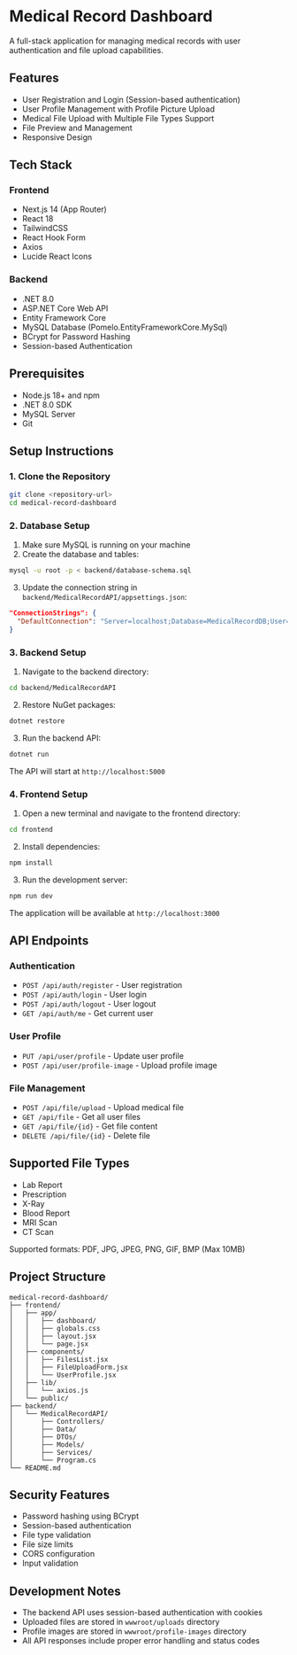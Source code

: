 # Medical Record Dashboard

A full-stack application for managing medical records with user authentication and file upload capabilities.

## Features

- User Registration and Login (Session-based authentication)
- User Profile Management with Profile Picture Upload
- Medical File Upload with Multiple File Types Support
- File Preview and Management
- Responsive Design

## Tech Stack

### Frontend
- Next.js 14 (App Router)
- React 18
- TailwindCSS
- React Hook Form
- Axios
- Lucide React Icons

### Backend
- .NET 8.0
- ASP.NET Core Web API
- Entity Framework Core
- MySQL Database (Pomelo.EntityFrameworkCore.MySql)
- BCrypt for Password Hashing
- Session-based Authentication

## Prerequisites

- Node.js 18+ and npm
- .NET 8.0 SDK
- MySQL Server
- Git

## Setup Instructions

### 1. Clone the Repository

```bash
git clone <repository-url>
cd medical-record-dashboard
```

### 2. Database Setup

1. Make sure MySQL is running on your machine
2. Create the database and tables:

```bash
mysql -u root -p < backend/database-schema.sql
```

3. Update the connection string in `backend/MedicalRecordAPI/appsettings.json`:

```json
"ConnectionStrings": {
  "DefaultConnection": "Server=localhost;Database=MedicalRecordDB;User=root;Password=yourpassword;"
}
```

### 3. Backend Setup

1. Navigate to the backend directory:

```bash
cd backend/MedicalRecordAPI
```

2. Restore NuGet packages:

```bash
dotnet restore
```

3. Run the backend API:

```bash
dotnet run
```

The API will start at `http://localhost:5000`

### 4. Frontend Setup

1. Open a new terminal and navigate to the frontend directory:

```bash
cd frontend
```

2. Install dependencies:

```bash
npm install
```

3. Run the development server:

```bash
npm run dev
```

The application will be available at `http://localhost:3000`

## API Endpoints

### Authentication
- `POST /api/auth/register` - User registration
- `POST /api/auth/login` - User login
- `POST /api/auth/logout` - User logout
- `GET /api/auth/me` - Get current user

### User Profile
- `PUT /api/user/profile` - Update user profile
- `POST /api/user/profile-image` - Upload profile image

### File Management
- `POST /api/file/upload` - Upload medical file
- `GET /api/file` - Get all user files
- `GET /api/file/{id}` - Get file content
- `DELETE /api/file/{id}` - Delete file

## Supported File Types

- Lab Report
- Prescription
- X-Ray
- Blood Report
- MRI Scan
- CT Scan

Supported formats: PDF, JPG, JPEG, PNG, GIF, BMP (Max 10MB)

## Project Structure

```
medical-record-dashboard/
├── frontend/
│   ├── app/
│   │   ├── dashboard/
│   │   ├── globals.css
│   │   ├── layout.jsx
│   │   └── page.jsx
│   ├── components/
│   │   ├── FilesList.jsx
│   │   ├── FileUploadForm.jsx
│   │   └── UserProfile.jsx
│   ├── lib/
│   │   └── axios.js
│   └── public/
├── backend/
│   └── MedicalRecordAPI/
│       ├── Controllers/
│       ├── Data/
│       ├── DTOs/
│       ├── Models/
│       ├── Services/
│       └── Program.cs
└── README.md
```

## Security Features

- Password hashing using BCrypt
- Session-based authentication
- File type validation
- File size limits
- CORS configuration
- Input validation

## Development Notes

- The backend API uses session-based authentication with cookies
- Uploaded files are stored in `wwwroot/uploads` directory
- Profile images are stored in `wwwroot/profile-images` directory
- All API responses include proper error handling and status codes